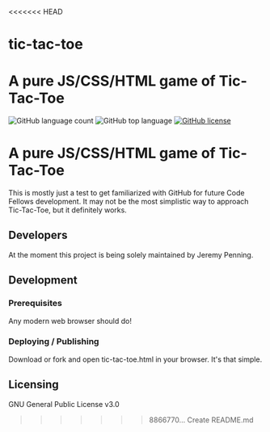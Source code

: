 <<<<<<< HEAD
# tic-tac-toe
A pure JS/CSS/HTML game of Tic-Tac-Toe
=======
![GitHub language count](https://img.shields.io/github/languages/count/pixeljava/tic-tac-toe) ![GitHub top language](https://img.shields.io/github/languages/top/pixeljava/tic-tac-toe) [![GitHub license](https://img.shields.io/badge/license-MIT-blue.svg?style=flat-square)](https://github.com/your/your-project/blob/master/LICENSE)
# A pure JS/CSS/HTML game of Tic-Tac-Toe

This is mostly just a test to get familiarized with GitHub for future Code Fellows development.
It may not be the most simplistic way to approach Tic-Tac-Toe, but it definitely works.

## Developers
At the moment this project is being solely maintained by Jeremy Penning.

## Development

### Prerequisites
Any modern web browser should do!

### Deploying / Publishing
Download or fork and open tic-tac-toe.html in your browser. It's that simple.

## Licensing
GNU General Public License v3.0
>>>>>>> 8866770... Create README.md

